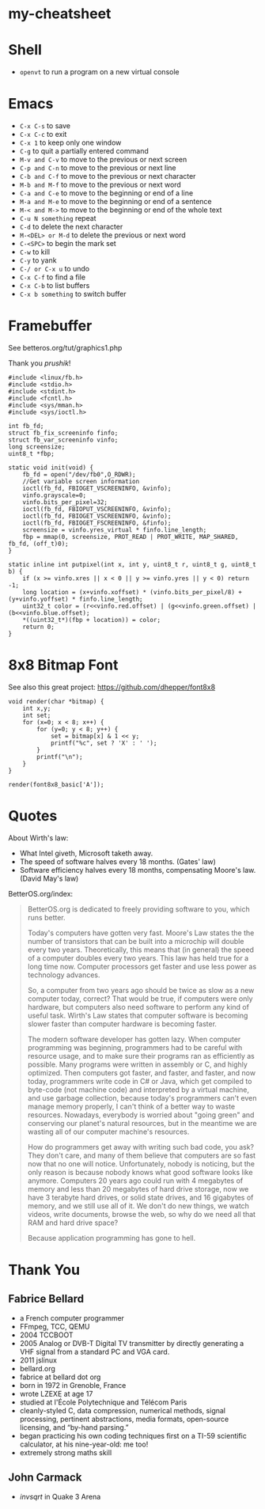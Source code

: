 # my-cheatsheet

# Shell

- `openvt` to run a program on a new virtual console

# Emacs

- `C-x C-s` to save
- `C-x C-c` to exit
- `C-x 1` to keep only one window
- `C-g` to quit a partially entered command
- `M-v and C-v` to move to the previous or next screen
- `C-p and C-n` to move to the previous or next line
- `C-b and C-f` to move to the previous or next character
- `M-b and M-f` to move to the previous or next word
- `C-a and C-e` to move to the beginning or end of a line
- `M-a and M-e` to move to the beginning or end of a sentence
- `M-< and M->` to move to the beginning or end of the whole text
- `C-u N something` repeat
- `C-d` to delete the next character
- `M-<DEL> or M-d` to delete the previous or next word
- `C-<SPC>` to begin the mark set
- `C-w` to kill
- `C-y` to yank
- `C-/ or C-x u` to undo
- `C-x C-f` to find a file
- `C-x C-b` to list buffers
- `C-x b something` to switch buffer

# Framebuffer

See betteros.org/tut/graphics1.php

Thank you *prushik*!

    #include <linux/fb.h>
    #include <stdio.h>
    #include <stdint.h>
    #include <fcntl.h>
    #include <sys/mman.h>
    #include <sys/ioctl.h>

    int fb_fd;
    struct fb_fix_screeninfo finfo;
    struct fb_var_screeninfo vinfo;
    long screensize;
    uint8_t *fbp;

    static void init(void) {
        fb_fd = open("/dev/fb0",O_RDWR);
        //Get variable screen information                                             
        ioctl(fb_fd, FBIOGET_VSCREENINFO, &vinfo);
        vinfo.grayscale=0;
        vinfo.bits_per_pixel=32;
        ioctl(fb_fd, FBIOPUT_VSCREENINFO, &vinfo);
        ioctl(fb_fd, FBIOGET_VSCREENINFO, &vinfo);
        ioctl(fb_fd, FBIOGET_FSCREENINFO, &finfo);
        screensize = vinfo.yres_virtual * finfo.line_length;
        fbp = mmap(0, screensize, PROT_READ | PROT_WRITE, MAP_SHARED, fb_fd, (off_t)0);
    }

    static inline int putpixel(int x, int y, uint8_t r, uint8_t g, uint8_t b) {
        if (x >= vinfo.xres || x < 0 || y >= vinfo.yres || y < 0) return -1;
        long location = (x+vinfo.xoffset) * (vinfo.bits_per_pixel/8) + (y+vinfo.yoffset) * finfo.line_length;
        uint32_t color = (r<<vinfo.red.offset) | (g<<vinfo.green.offset) | (b<<vinfo.blue.offset);
        *((uint32_t*)(fbp + location)) = color;
        return 0;
    }

# 8x8 Bitmap Font

See also this great project: https://github.com/dhepper/font8x8

    void render(char *bitmap) {
        int x,y;
        int set;
        for (x=0; x < 8; x++) {
            for (y=0; y < 8; y++) {
                set = bitmap[x] & 1 << y;
                printf("%c", set ? 'X' : ' ');
            }
            printf("\n");
        }
    }

    render(font8x8_basic['A']);

# Quotes

About Wirth's law:
- What Intel giveth, Microsoft taketh away.
- The speed of software halves every 18 months. (Gates' law)
- Software efficiency halves every 18 months, compensating Moore's law. (David May's law)

BetterOS.org/index:

> BetterOS.org is dedicated to freely providing software to you, which runs better.
> 
> Today's computers have gotten very fast. Moore's Law states the the number of transistors that can be built into a microchip will double every two years. Theoretically, this means that (in general) the speed of a computer doubles every two years. This law has held true for a long time now. Computer processors get faster and use less power as technology advances.
>
> So, a computer from two years ago should be twice as slow as a new computer today, correct? That would be true, if computers were only hardware, but computers also need software to perform any kind of useful task. Wirth's Law states that computer software is becoming slower faster than computer hardware is becoming faster.
>
> The modern software developer has gotten lazy. When computer programming was beginning, programmers had to be careful with resource usage, and to make sure their programs ran as efficiently as possible. Many programs were written in assembly or C, and highly optimized. Then computers got faster, and faster, and faster, and now today, programmers write code in C# or Java, which get compiled to byte-code (not machine code) and interpreted by a virtual machine, and use garbage collection, because today's programmers can't even manage memory properly, I can't think of a better way to waste resources. Nowadays, everybody is worried about "going green" and conserving our planet's natural resources, but in the meantime we are wasting all of our computer machine's resources.
>
> How do programmers get away with writing such bad code, you ask? They don't care, and many of them believe that computers are so fast now that no one will notice. Unfortunately, nobody is noticing, but the only reason is because nobody knows what good software looks like anymore. Computers 20 years ago could run with 4 megabytes of memory and less than 20 megabytes of hard drive storage, now we have 3 terabyte hard drives, or solid state drives, and 16 gigabytes of memory, and we still use all of it. We don't do new things, we watch videos, write documents, browse the web, so why do we need all that RAM and hard drive space?
>
> Because application programming has gone to hell.

# Thank You

## Fabrice Bellard

- a French computer programmer
- FFmpeg, TCC, QEMU
- 2004 TCCBOOT
- 2005 Analog or DVB-T Digital TV transmitter by directly generating a VHF signal from a standard PC and VGA card.
- 2011 jslinux
- bellard.org
- fabrice at bellard dot org
- born in 1972 in Grenoble, France
- wrote LZEXE at age 17
- studied at l'École Polytechnique and Télécom Paris
- cleanly-styled C, data compression, numerical methods, signal processing, pertinent abstractions, media formats, open-source licensing, and “by-hand parsing.”
- began practicing his own coding techniques first on a TI-59 scientific calculator, at his nine-year-old: me too!
- extremely strong maths skill

## John Carmack

- *invsqrt* in Quake 3 Arena
